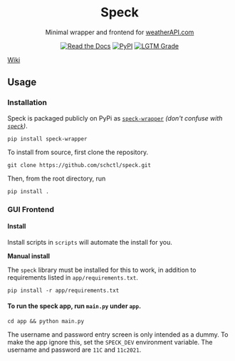 [//]: # (Speck is a minimal wrapper and frontend for weatherAPI.com)

<h1 align="center">Speck</h1>
<p align="center">Minimal wrapper and frontend for <a href="https://www.weatherapi.com/">weatherAPI.com</a></p>
<p align="center">
    <a href="https://speck.readthedocs.io/en/latest/"><img alt="Read the Docs" src="https://img.shields.io/readthedocs/speck?style=for-the-badge"></a>
    <a href="https://pypi.org/project/speck-wrapper/"><img alt="PyPI" src="https://img.shields.io/pypi/v/speck-wrapper?style=for-the-badge"></a>
    <a href="https://lgtm.com/projects/g/schctl/speck/context:python"><img alt="LGTM Grade" src="https://img.shields.io/lgtm/grade/python/github/schctl/speck?label=Code&style=for-the-badge"></a>
</p>

[Wiki](https://github.com/schctl/speck/wiki)

## Usage

### Installation

Speck is packaged publicly on PyPi as [`speck-wrapper`](https://pypi.org/project/speck-wrapper/) *(don't confuse with [`speck`](https://pypi.org/project/speck/))*.

    pip install speck-wrapper

To install from source, first clone the repository.

    git clone https://github.com/schctl/speck.git

Then, from the root directory, run

    pip install .

### GUI Frontend

#### Install

Install scripts in `scripts` will automate the install for you.

**Manual install**

The `speck` library must be installed for this to work, in addition to requirements listed in `app/requirements.txt`.

    pip install -r app/requirements.txt

#### To run the speck app, run `main.py` under `app`.

    cd app && python main.py

The username and password entry screen is only intended as a dummy. To make the app ignore this,
set the `SPECK_DEV` environment variable. The username and password are `11C` and `11c2021`.
